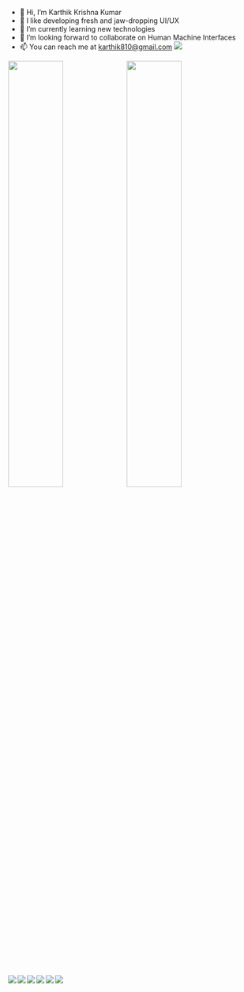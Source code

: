 - 👋  Hi, I’m Karthik Krishna Kumar
- 👀  I like developing fresh and jaw-dropping UI/UX
- 🌱  I’m currently learning new technologies
- 💞️  I’m looking forward to collaborate on Human Machine Interfaces
- 📫  You can reach me at karthik810@gmail.com <img src="https://img.shields.io/badge/Gmail-D14836?style=for-the-badge&logo=gmail&logoColor=white">

<!---
karthikrocksta/karthikrocksta is a ✨ special ✨ repository because its `README.md` (this file) appears on your GitHub profile.
You can click the Preview link to take a look at your changes.
--->

<!-- <a href="https://github.com/karthikrocksta/"> -->
  <img align="left" width="47%" src="https://github-readme-stats.vercel.app/api?username=karthikrocksta&&count_private=true&include_all_commits&show_icons=true&title_color=ffffff&icon_color=bb2acf&text_color=daf7dc&bg_color=ffba2c" />
<!-- </a> -->
<!-- <a href="https://github.com/karthikrocksta/"> -->
  <img align="center" width="47%" src="https://github-readme-stats.vercel.app/api/top-langs/?username=karthikrocksta&langs_count=10&layout=compact" />
<!-- </a> -->
<br><br>
<!-- <a href="https://github.com/karthikrocksta/"> -->
  <img align="left" src="https://img.shields.io/badge/Flutter-%2302569B.svg?style=for-the-badge&logo=Flutter&logoColor=white" />
<!-- </a> -->
<!-- <a href="https://github.com/karthikrocksta/"> -->
  <img align="left" src="https://img.shields.io/badge/html5-%23E34F26.svg?style=for-the-badge&logo=html5&logoColor=white" />
<!-- </a> -->
<!-- <a href="https://github.com/karthikrocksta/"> -->
  <img align="left" src="https://img.shields.io/badge/css3-%231572B6.svg?style=for-the-badge&logo=css3&logoColor=white" />
<!-- </a> -->
<!-- <a href="https://github.com/karthikrocksta/"> -->
  <img align="left" src="https://img.shields.io/badge/javascript-%23323330.svg?style=for-the-badge&logo=javascript&logoColor=%23F7DF1E" />
<!-- </a> -->
<!-- <a href="https://github.com/karthikrocksta/"> -->
  <img align="left" src="https://img.shields.io/badge/bootstrap-%23563D7C.svg?style=for-the-badge&logo=bootstrap&logoColor=white" />
<!-- </a> -->
<!-- <a href="https://github.com/karthikrocksta/"> -->
  <img align="left" src="https://img.shields.io/badge/spring-%236DB33F.svg?style=for-the-badge&logo=spring&logoColor=white" />
<!-- </a> -->
